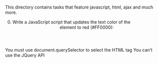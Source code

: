 This directory contains tasks that feature javascript, html, ajax and much more.

0. Write a JavaScript script that updates the text color of the <header> element to red (#FF0000):

You must use document.querySelector to select the HTML tag
You can’t use the JQuery API
